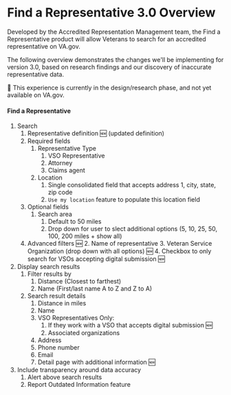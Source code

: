 # Find a Representative 3.0 Overview

Developed by the Accredited Representation Management team, the Find a Representative product will allow Veterans to search for an accredited representative on VA.gov.

The following overview demonstrates the changes we'll be implementing for version 3.0, based on research findings and our discovery of inaccurate representative data.  

🚧 This experience is currently in the design/research phase, and not yet available on VA.gov.

#### Find a Representative
1. Search
    1. Representative definition 🆕 (updated definition)
    2. Required fields
        1. Representative Type
            1. VSO Representative
            2. Attorney
            3. Claims agent
        2. Location 
            1. Single consolidated field that accepts address 1, city, state, zip code
            2. `Use my location` feature to populate this location field
   3. Optional fields
      1. Search area 
         1. Default to 50 miles
         2. Drop down for user to slect additional options (5, 10, 25, 50, 100, 200 miles + show all)
   4. Advanced filters 🆕
      2. Name of representative
      3. Veteran Service Organization (drop down with all options) 🆕
      4. Checkbox to only search for VSOs accepting digital submission 🆕
2. Display search results
   1. Filter results by
      1. Distance (Closest to farthest)
      2. Name (First/last name A to Z and Z to A)
   2. Search result details
      1. Distance in miles
      2. Name
      3. VSO Representatives Only:
         1. If they work with a VSO that accepts digital submission 🆕
         1. Associated organizations
      6. Address
      7. Phone number
      8. Email
      9. Detail page with additional information 🆕
3. Include transparency around data accuracy
   1. Alert above search results
   2. Report Outdated Information feature
